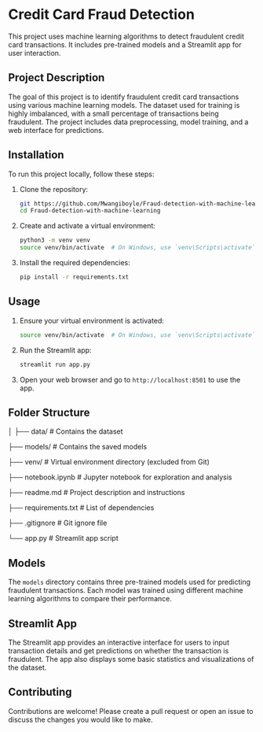 # Credit Card Fraud Detection

This project uses machine learning algorithms to detect fraudulent credit card transactions. It includes pre-trained models and a Streamlit app for user interaction.

## Project Description

The goal of this project is to identify fraudulent credit card transactions using various machine learning models. The dataset used for training is highly imbalanced, with a small percentage of transactions being fraudulent. The project includes data preprocessing, model training, and a web interface for predictions.

## Installation

To run this project locally, follow these steps:

1. Clone the repository:
    ```sh
    git https://github.com/Mwangiboyle/Fraud-detection-with-machine-learning.git
    cd Fraud-detection-with-machine-learning
    ```

2. Create and activate a virtual environment:
    ```sh
    python3 -m venv venv
    source venv/bin/activate  # On Windows, use `venv\Scripts\activate`
    ```

3. Install the required dependencies:
    ```sh
    pip install -r requirements.txt
    ```

## Usage

1. Ensure your virtual environment is activated:
    ```sh
    source venv/bin/activate  # On Windows, use `venv\Scripts\activate`
    ```

2. Run the Streamlit app:
    ```sh
    streamlit run app.py
    ```

3. Open your web browser and go to `http://localhost:8501` to use the app.

## Folder Structure

│
├── data/ # Contains the dataset

├── models/ # Contains the saved models

├── venv/ # Virtual environment directory (excluded from Git)

├── notebook.ipynb # Jupyter notebook for exploration and analysis

├── readme.md # Project description and instructions

├── requirements.txt # List of dependencies

├── .gitignore # Git ignore file

└── app.py # Streamlit app script

## Models

The `models` directory contains three pre-trained models used for predicting fraudulent transactions. Each model was trained using different machine learning algorithms to compare their performance.

## Streamlit App

The Streamlit app provides an interactive interface for users to input transaction details and get predictions on whether the transaction is fraudulent. The app also displays some basic statistics and visualizations of the dataset.

## Contributing

Contributions are welcome! Please create a pull request or open an issue to discuss the changes you would like to make.

